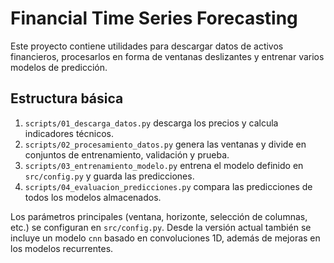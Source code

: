# Financial Time Series Forecasting

Este proyecto contiene utilidades para descargar datos de activos financieros, procesarlos en forma de ventanas deslizantes y entrenar varios modelos de predicción.

## Estructura básica

1. `scripts/01_descarga_datos.py` descarga los precios y calcula indicadores técnicos.
2. `scripts/02_procesamiento_datos.py` genera las ventanas y divide en conjuntos de entrenamiento, validación y prueba.
3. `scripts/03_entrenamiento_modelo.py` entrena el modelo definido en `src/config.py` y guarda las predicciones.
4. `scripts/04_evaluacion_predicciones.py` compara las predicciones de todos los modelos almacenados.

Los parámetros principales (ventana, horizonte, selección de columnas, etc.) se configuran en `src/config.py`.
Desde la versión actual también se incluye un modelo `cnn` basado en convoluciones 1D, además de mejoras en los modelos recurrentes.
